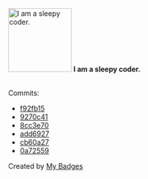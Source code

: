 <img src="https://my-badges.github.io/my-badges/sleepy-coder.png" alt="I am a sleepy coder." title="I am a sleepy coder." width="128">
<strong>I am a sleepy coder.</strong>
<br><br>

Commits:

- <a href="https://github.com/dancarroll/dancarroll/commit/f92fb151be9d225d48d4dd7e227254ef790f504c">f92fb15</a>
- <a href="https://github.com/dancarroll/dancarroll/commit/9270c41bf87ff9eb73b411f8a9542d91198f0c56">9270c41</a>
- <a href="https://github.com/dancarroll/dancarroll/commit/8cc3e70f1635c233dac2d0b2428d5f10751afa0b">8cc3e70</a>
- <a href="https://github.com/dancarroll/aoc_2024/commit/add6927e5db723599bea9215e1975451ca001be4">add6927</a>
- <a href="https://github.com/dancarroll/qmk-bongo/commit/cb60a2789960ca934254452848c4d1b6871f0cd4">cb60a27</a>
- <a href="https://github.com/dancarroll/qmk-bongo/commit/0a72559f5985dc2de0a076909fb37ab652a14f72">0a72559</a>


Created by <a href="https://github.com/my-badges/my-badges">My Badges</a>